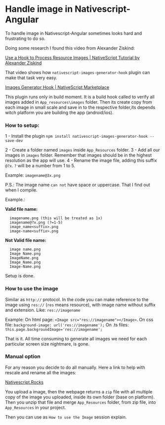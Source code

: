 # Handle image in Nativescript-Angular

To handle image in Nativescript-Angular sometimes looks hard and frustrating to do so.

Doing some research I found this video from Alexander Ziskind:

[Use a Hook to Process Resource Images | NativeScript Tutorial by Alexander Ziskind](https://www.youtube.com/watch?v=KgK_d-1lG84&t=46s)

That video shows how `nativescript-images-generator-hook` plugin can make that task very easy.

[Images Generator Hook | NativeScript Marketplace ](https://market.nativescript.org/plugins/nativescript-images-generator-hook)

This plugin runs only in build moment. It is a build hook called to verify all images added in `App_resources\images` folder. Then its create copy from each image in small scale and save in to the respective folder,its depends witch platform you are building the app (android/ios).

### How to setup:

1 - Install the plugin
`npm install nativescript-images-generator-hook --save-dev`

2 - Create a folder named `images` inside `App_Resources` folder.
3 - Add all our images in `images` folder.
    Remember that images should be in the highest resolution as the app will use.
4 - Rename the image file, adding this suffix `@?x`.
    `?` will be a number from 1 to 5.

Example: `imagename@3x.png`

P.S.: The image name `can not` have space or uppercase. That I find out when I compile.

Example.:

**Valid file name:**

```
  imagename.png (this will be treated as 1x)
  imagename@?x.png (?=1-5)
  image_name<suffix>.png
  image-name<suffix>.png
```

**Not Valid file name:**

```
  image name.png
  Image Name.png
  ImageName.png
  Image_Name.png
  Image-Name.png
```

Setup is done.

### How to use the image

Similar as `http://` protocol. In the code you can make reference to the image using `res://` (`res` means resource), with image name without suffix and extension. Like: `res://imagename`

Example:
On html page: `<Image src="res://imagename"></Image>`.
On css file: `background-image: url('res://imagename');`
On .ts files: `this.page.backgroundImage='res://imagename';`

That is it. All time consuming to generate all images we need for each particular screen size nightmare, is gone.

### Manual option

For any reason you decide to do all manually. Here a link to help with rescale and rename all the images: 

[Nativescript.Rocks ](https://images.nativescript.rocks/)

You upload a image, then the webpage returns a `zip` file with all multiple copy of the image you uploaded, inside its own folder (base on platform). Then you unzip that file and merge `App_Resources` folder, from zip file, into `App_Resources` in your project.

Then you can use as `How to use the Image` session explain.

